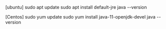 [ubuntu]
sudo apt update
sudo apt install default-jre
java --version

[Centos]
sudo yum update
sudo yum install java-11-openjdk-devel
java --version
